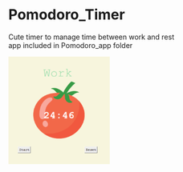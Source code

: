 # Pomodoro_Timer
Cute timer to manage time between work and rest <br>
app included in Pomodoro_app folder

<img src="app.PNG" width=40% height=auto>
